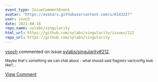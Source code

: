 ```yaml
---
event_type: IssueCommentEvent
avatar: "https://avatars.githubusercontent.com/u/814322?"
user: vsoch
date: 2021-08-16
repo_name: sylabs/singularity
html_url: https://github.com/sylabs/singularity/issues/212
repo_url: https://github.com/sylabs/singularity
---
```


<a href='https://github.com/vsoch' target='_blank'>vsoch</a> commented on issue <a href='https://github.com/sylabs/singularity/issues/212' target='_blank'>sylabs/singularity#212</a>.

<small>Maybe that's something we can chat about - what should said flag/env var/config look like?...</small>

<a href='https://github.com/sylabs/singularity/issues/212' target='_blank'>View Comment</a>